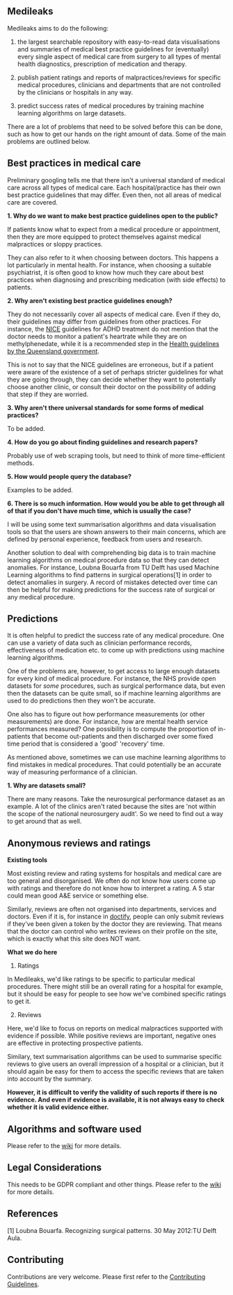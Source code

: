Medileaks
---------

Medileaks aims to do the following: 

1. the largest searchable repository with easy-to-read data visualisations and summaries of medical best practice guidelines for (eventually) every single aspect of medical care from surgery to all types of mental health diagnostics, prescription of medication and therapy. 

2. publish patient ratings and reports of malpractices/reviews for specific medical procedures, clinicians and departments that are not controlled by the clinicians or hospitals in any way.

3. predict success rates of medical procedures by training machine learning algorithms on large datasets.

There are a lot of problems that need to be solved before this can be done, such as how to get our hands on the right amount of data. Some of the main problems are outlined below. 

Best practices in medical care 
----------

Preliminary googling tells me that there isn't a universal standard of medical care across all types of medical care. Each hospital/practice has their own best practice guidelines that may differ. Even then, not all areas of medical care are covered. 

**1. Why do we want to make best practice guidelines open to the public?**

If patients know what to expect from a medical procedure or appointment, then they are more equipped to protect themselves against medical malpractices or sloppy practices. 

They can also refer to it when choosing between doctors. This happens a lot particularly in mental health. For instance, when choosing a suitable psychiatrist, it is often good to know how much they care about best practices when diagnosing and prescribing medication (with side effects) to patients. 

**2. Why aren't existing best practice guidelines enough?**

They do not necessarily cover all aspects of medical care. Even if they do, their guidelines may differ from guidelines from other practices. For instance, the [NICE](https://www.nice.org.uk/guidance/ng87) guidelines for ADHD treatment do not mention that the doctor needs to monitor a patient's heartrate while they are on methylphenedate, while it is a recommended step in the [Health guidelines by the Queensland government](https://www.health.qld.gov.au/__data/assets/pdf_file/0028/444367/adult-adhd-gl.pdf). 

This is not to say that the NICE guidelines are erroneous, but if a patient were aware of the existence of a set of perhaps stricter guidelines for what they are going through, they can decide whether they want to potentially choose another clinic, or consult their doctor on the possibility of adding that step if they are worried. 

**3. Why aren't there universal standards for some forms of medical practices?**

To be added.

**4. How do you go about finding guidelines and research papers?**

Probably use of web scraping tools, but need to think of more time-efficient methods.

**5. How would people query the database?**

Examples to be added. 

**6. There is so much information. How would you be able to get through all of that if you don't have much time, which is usually the case?**

I will be using some text summarisation algorithms and data visualisation tools so that the users are shown answers to their main concerns, which are defined by personal experience, feedback from users and research.

Another solution to deal with comprehending big data is to train machine learning algorithms on medical procedure data so that they can detect anomalies. For instance, Loubna Bouarfa from TU Delft has used Machine Learning algorithms to find patterns in surgical operations[1] in order to detect anomalies in surgery. A record of mistakes detected over time can then be helpful for making predictions for the success rate of surgical or any medical procedure.

Predictions
----------

It is often helpful to predict the success rate of any medical procedure. One can use a variety of data such as clinician performance records, effectiveness of medication etc. to come up with predictions using machine learning algorithms. 

One of the problems are, however, to get access to large enough datasets for every kind of medical procedure. For instance, the NHS provide open datasets for *some* procedures, such as surgical performance data, but even then the datasets can be quite small, so if machine learning algorithms are used to do predictions then they won't be accurate.  

One also has to figure out how performance measurements (or other measurements) are done. For instance, how are mental health service performances measured? One possibility is to compute the proportion of in-patients that become out-patients and then discharged over some fixed time period that is considered a 'good' 'recovery' time. 

As mentioned above, sometimes we can use machine learning algorithms to find mistakes in medical procedures. That could potentially be an accurate way of measuring performance of a clinician. 

**1. Why are datasets small?**

There are many reasons. Take the neurosurgical performance dataset as an example. A lot of the clinics aren't rated because the sites are 'not within the scope of the national neurosurgery audit'. So we need to find out a way to get around that as well. 

Anonymous reviews and ratings 
----------

**Existing tools**

Most existing review and rating systems for hospitals and medical care are too general and disorganised. We often do not know how users come up with ratings and therefore do not know how to interpret a rating. A 5 star could mean good A&E service or something else. 

Similarly, reviews are often not organised into departments, services and doctors. Even if it is, for instance in [doctify](https://www.doctify.co.uk), people can only submit reviews if they've been given a token by the doctor they are reviewing. That means that the doctor can control who writes reviews on their profile on the site, which is exactly what this site does NOT want. 

**What we do here**

1. Ratings

In Medileaks, we'd like ratings to be specific to particular medical procedures. There might still be an overall rating for a hospital for example, but it should be easy for people to see how we've combined specific ratings to get it. 


2. Reviews

Here, we'd like to focus on reports on medical malpractices supported with evidence if possible. While positive reviews are important, negative ones are effective in protecting prospective patients.

Similary, text summarisation algorithms can be used to summarise specific reviews to give users an overall impression of a hospital or a clinician, but it should again be easy for them to access the specific reviews that are taken into account by the summary. 

**However, it is difficult to verify the validity of such reports if there is no evidence. And even if evidence is available, it is not always easy to check whether it is valid evidence either.**

Algorithms and software used
----------

Please refer to the [wiki](https://github.com/cldssty/medileaks/wiki/Text-Summarisation) for more details. 

Legal Considerations
----------

This needs to be GDPR compliant and other things. Please refer to the [wiki](https://github.com/cldssty/medileaks/wiki/Legal-Considerations) for more details. 

References
----------
[1] Loubna Bouarfa. Recognizing surgical patterns. 30 May 2012:TU Delft Aula.

Contributing 
----------
Contributions are very welcome. Please first refer to the [Contributing Guidelines](https://github.com/cldssty/medileaks/wiki/Contributing).




